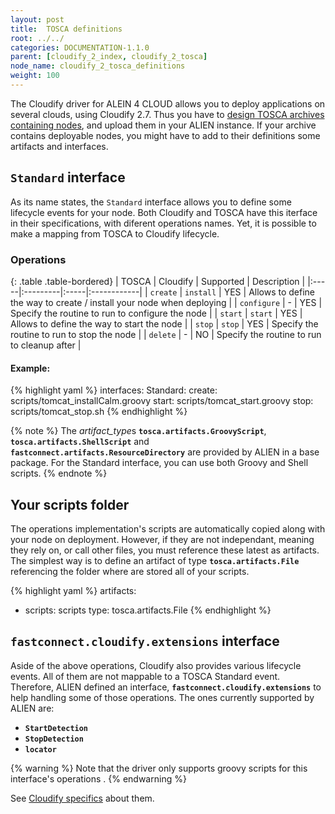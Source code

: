 ```yaml
---
layout: post
title:  TOSCA definitions
root: ../../
categories: DOCUMENTATION-1.1.0
parent: [cloudify_2_index, cloudify_2_tosca]
node_name: cloudify_2_tosca_definitions
weight: 100
---
```


The Cloudify driver for ALEIN 4 CLOUD allows you to deploy applications on several clouds, using Cloudify 2.7.  Thus you have to [design TOSCA archives containing nodes](#/documentation/1.1.0/devops_guide/tosca_concepts_types_custom.html "TOSCA custom node"), and upload them in your ALIEN instance. If your archive contains deployable nodes, you might have to add to their definitions some artifacts and interfaces.

## `Standard` interface ##
As its name states, the `Standard` interface allows you to define some lifecycle events for your node. Both Cloudify and TOSCA have this iterface in their specifications, with diferent operations names. Yet, it is possible to make a mapping from TOSCA to Cloudify lifecycle.

### Operations ###

{: .table .table-bordered}
| TOSCA | Cloudify | Supported | Description |
|:-----|:---------|:-----|:------------|
| `create` | `install` | YES | Allows to define the way to create / install your node when deploying |
| `configure` | - | YES | Specify the routine to run to configure the node |
| `start` | `start` | YES | Allows to define the way to start the node  |
| `stop` | `stop` | YES | Specify the routine to run to stop the node |
| `delete` | - | NO | Specify the routine to run to cleanup after |

#### Example: ####

{% highlight yaml %}
interfaces:
  Standard:
    create: scripts/tomcat_installCalm.groovy
    start: scripts/tomcat_start.groovy
    stop: scripts/tomcat_stop.sh
{% endhighlight %}

{% note %}
The *artifact_type*s **`tosca.artifacts.GroovyScript`**, **`tosca.artifacts.ShellScript`** and **`fastconnect.artifacts.ResourceDirectory`** are provided by ALIEN in a base package. For the Standard interface, you can use both Groovy and Shell scripts.
{% endnote %}

## Your scripts folder ##
The operations implementation's scripts are automatically copied along with your node on deployment. However, if they are not independant, meaning they rely on, or call other files, you must reference these latest as artifacts.  
The simplest way is to define an artifact of type **`tosca.artifacts.File`** referencing the folder where are stored all of your scripts.  

{% highlight yaml %}
artifacts:
  - scripts: scripts
    type: tosca.artifacts.File
{% endhighlight %}

## `fastconnect.cloudify.extensions` interface ##
Aside of the above operations, Cloudify also provides various lifecycle events. All of them are not mappable to a TOSCA Standard event. Therefore, ALIEN defined an interface, **`fastconnect.cloudify.extensions`** to help handling some of those operations. The ones currently supported by ALIEN are:

* **`StartDetection`**
* **`StopDetection`**
* **`locator`**

{% warning %}
Note that the driver only supports groovy scripts for this interface's operations .
{% endwarning %}

See [Cloudify specifics](#/documentation/1.1.0/cloudify2_driver/lifecycle_spec.html "Cloudify lifecycle specifics")  about them.